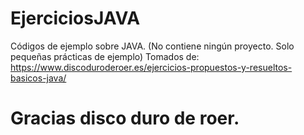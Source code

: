 # EjerciciosJAVA
Códigos de ejemplo sobre JAVA. (No contiene ningún proyecto. Solo pequeñas prácticas de ejemplo)
Tomados de: https://www.discoduroderoer.es/ejercicios-propuestos-y-resueltos-basicos-java/

# Gracias disco duro de roer.
